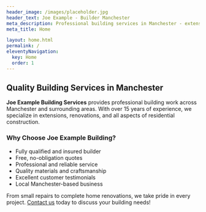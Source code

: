 ```yaml
---
header_image: /images/placeholder.jpg
header_text: Joe Example - Builder Manchester
meta_description: Professional building services in Manchester - extensions, renovations, and home improvements by Joe Example
meta_title: Home

layout: home.html
permalink: /
eleventyNavigation:
  key: Home
  order: 1
---
```


## Quality Building Services in Manchester

**Joe Example Building Services** provides professional building work across Manchester and surrounding areas. With over 15 years of experience, we specialize in extensions, renovations, and all aspects of residential construction.

### Why Choose Joe Example Building?

- Fully qualified and insured builder
- Free, no-obligation quotes
- Professional and reliable service
- Quality materials and craftsmanship
- Excellent customer testimonials
- Local Manchester-based business

From small repairs to complete home renovations, we take pride in every project. [Contact us](/contact/) today to discuss your building needs!
